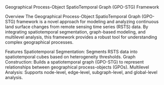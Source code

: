 Geographical Process-Object SpatioTemporal Graph (GPO-STG) Framework

Overview
The Geographical Process-Object SpatioTemporal Graph (GPO-STG) framework is a novel approach for modeling and analyzing continuous land surface changes from remote sensing time series (RSTS) data. By integrating spatiotemporal segmentation, graph-based modeling, and multilevel analysis, this framework provides a robust tool for understanding complex geographical processes.

Features
Spatiotemporal Segmentation: Segments RSTS data into spatiotemporal cubes based on heterogeneity thresholds.
Graph Construction: Builds a spatiotemporal graph (GPO-STG) to represent relationships between geographical process-objects (GPOs).
Multilevel Analysis: Supports node-level, edge-level, subgraph-level, and global-level analysis.

